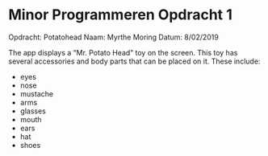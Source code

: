 # Minor Programmeren Opdracht 1
Opdracht: Potatohead 
Naam: Myrthe Moring
Datum: 8/02/2019

The app displays a “Mr. Potato Head” toy on the screen. This toy has several accessories and body parts that can be placed on it. These include:
- eyes
- nose
- mustache
- arms 
- glasses 
- mouth
- ears
- hat
- shoes

